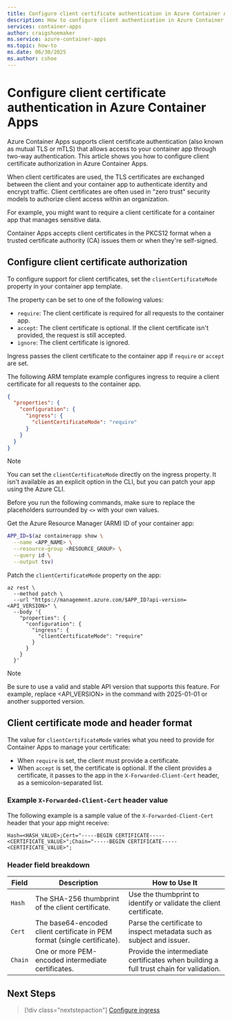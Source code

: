 ```yaml
---
title: Configure client certificate authentication in Azure Container Apps
description: How to configure client authentication in Azure Container Apps.
services: container-apps
author: craigshoemaker
ms.service: azure-container-apps
ms.topic: how-to
ms.date: 06/30/2025
ms.author: cshoe
---
```


# Configure client certificate authentication in Azure Container Apps

Azure Container Apps supports client certificate authentication (also known as mutual TLS or mTLS) that allows access to your container app through two-way authentication. This article shows you how to configure client certificate authorization in Azure Container Apps.

When client certificates are used, the TLS certificates are exchanged between the client and your container app to authenticate identity and encrypt traffic. Client certificates are often used in "zero trust" security models to authorize client access within an organization.

For example, you might want to require a client certificate for a container app that manages sensitive data.

Container Apps accepts client certificates in the PKCS12 format when a trusted certificate authority (CA) issues them or when they're self-signed.

## Configure client certificate authorization

To configure support for client certificates, set the `clientCertificateMode` property in your container app template.

The property can be set to one of the following values:

- `require`: The client certificate is required for all requests to the container app.
- `accept`: The client certificate is optional. If the client certificate isn't provided, the request is still accepted.
- `ignore`: The client certificate is ignored. 

Ingress passes the client certificate to the container app if `require` or `accept` are set.

The following ARM template example configures ingress to require a client certificate for all requests to the container app.

```json
{
  "properties": {
    "configuration": {
      "ingress": {
        "clientCertificateMode": "require"
      }
    }
  }
}
```
> [!NOTE]
> You can set the `clientCertificateMode` directly on the ingress property. It isn't available as an explicit option in the CLI, but you can patch your app using the Azure CLI.

Before you run the following commands, make sure to replace the placeholders surrounded by `<>` with your own values.

Get the Azure Resource Manager (ARM) ID of your container app:

```bash
APP_ID=$(az containerapp show \
  --name <APP_NAME> \
  --resource-group <RESOURCE_GROUP> \
  --query id \
  --output tsv)
```

Patch the `clientCertificateMode` property on the app:

```azurecli
az rest \
  --method patch \
  --url "https://management.azure.com/$APP_ID?api-version=<API_VERSION>" \
  --body '{
    "properties": {
      "configuration": {
        "ingress": {
          "clientCertificateMode": "require"
        }
      }
    }
  }'
```

> [!NOTE]
> Be sure to use a valid and stable API version that supports this feature. For example, replace <API_VERSION> in the command with 2025-01-01 or another supported version.

## Client certificate mode and header format

The value for `clientCertificateMode` varies what you need to provide for Container Apps to manage your certificate:
- When `require` is set, the client must provide a certificate.
- When `accept` is set, the certificate is optional. If the client provides a certificate, it passes to the app in the `X-Forwarded-Client-Cert` header, as a semicolon-separated list. 

### Example `X-Forwarded-Client-Cert` header value

The following example is a sample value of the `X-Forwarded-Client-Cert` header that your app might receive:

```text
Hash=<HASH_VALUE>;Cert="-----BEGIN CERTIFICATE-----<CERTIFICATE_VALUE>";Chain="-----BEGIN CERTIFICATE-----<CERTIFICATE_VALUE>";
```

### Header field breakdown

| Field   | Description                                                                | How to Use It                                                  |
|---|---|---|
| `Hash`  | The SHA-256 thumbprint of the client certificate.                         | Use the thumbprint to identify or validate the client certificate.              |
| `Cert`  | The base64-encoded client certificate in PEM format (single certificate). | Parse the certificate to inspect metadata such as subject and issuer. |
| `Chain` | One or more PEM-encoded intermediate certificates.                        | Provide the intermediate certificates when building a full trust chain for validation. |


## Next Steps

> [!div class="nextstepaction"]
> [Configure ingress](ingress-how-to.md)
